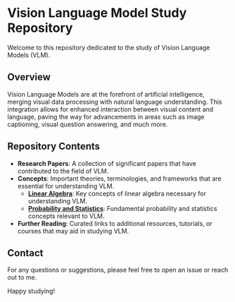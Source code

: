 # Vision Language Model Study Repository

Welcome to this repository dedicated to the study of Vision Language Models (VLM). 

## Overview

Vision Language Models are at the forefront of artificial intelligence, merging visual data processing with natural language understanding. This integration allows for enhanced interaction between visual content and language, paving the way for advancements in areas such as image captioning, visual question answering, and much more.

## Repository Contents

- **Research Papers**: A collection of significant papers that have contributed to the field of VLM.
- **Concepts**: Important theories, terminologies, and frameworks that are essential for understanding VLM.
  - **[Linear Algebra](Concepts/Linear_algebra.md)**: Key concepts of linear algebra necessary for understanding VLM.
  - **[Probability and Statistics](Concepts/Probability_statistics.md)**: Fundamental probability and statistics concepts relevant to VLM.
- **Further Reading**: Curated links to additional resources, tutorials, or courses that may aid in studying VLM.

## Contact

For any questions or suggestions, please feel free to open an issue or reach out to me.

Happy studying!
